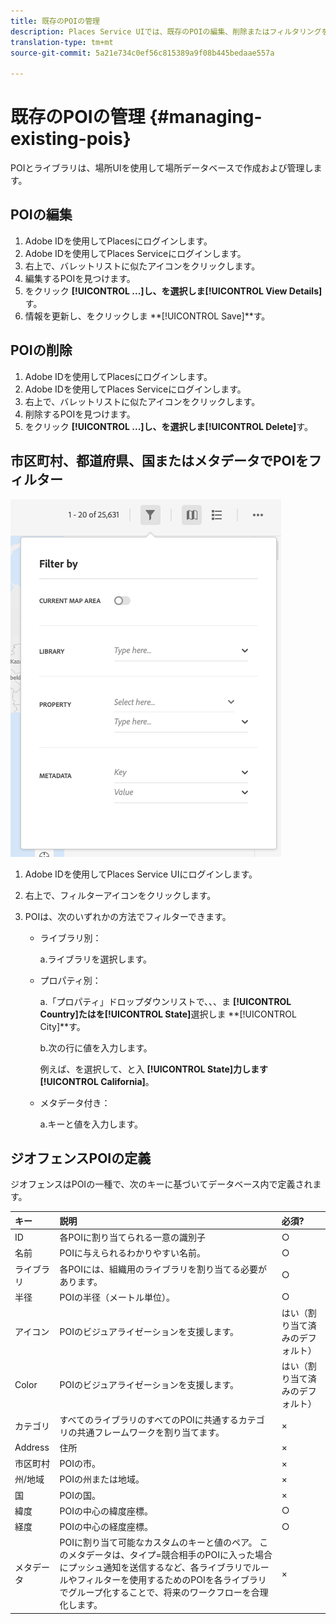 ```yaml
---
title: 既存のPOIの管理
description: Places Service UIでは、既存のPOIの編集、削除またはフィルタリングを行うことができます。
translation-type: tm+mt
source-git-commit: 5a21e734c0ef56c815389a9f08b445bedaae557a

---
```



# 既存のPOIの管理 {#managing-existing-pois}

POIとライブラリは、場所UIを使用して場所データベースで作成および管理します。

## POIの編集

1. Adobe IDを使用してPlacesにログインします。
1. Adobe IDを使用してPlaces Serviceにログインします。
1. 右上で、バレットリストに似たアイコンをクリックします。
1. 編集するPOIを見つけます。
1. をクリック **[!UICONTROL ...]**し、を選択しま**[!UICONTROL View Details]**&#x200B;す。
1. 情報を更新し、をクリックしま **[!UICONTROL Save]**す。

## POIの削除

1. Adobe IDを使用してPlacesにログインします。
1. Adobe IDを使用してPlaces Serviceにログインします。
1. 右上で、バレットリストに似たアイコンをクリックします。
1. 削除するPOIを見つけます。
1. をクリック **[!UICONTROL ...]**し、を選択しま**[!UICONTROL Delete]**&#x200B;す。

## 市区町村、都道府県、国またはメタデータでPOIをフィルター

![POIをフィルターする](/help/assets/filter_poi.png)

1. Adobe IDを使用してPlaces Service UIにログインします。
1. 右上で、フィルターアイコンをクリックします。
1. POIは、次のいずれかの方法でフィルターできます。

   * ライブラリ別：

      a.ライブラリを選択します。

   * プロパティ別：

      a.「プロパティ」ドロップダウンリストで、、、ま **[!UICONTROL Country]**たはを**[!UICONTROL State]**&#x200B;選択しま **[!UICONTROL City]**す。

      b.次の行に値を入力します。

      例えば、を選択して、と入 **[!UICONTROL State]**力します**[!UICONTROL California]**。

   * メタデータ付き：

      a.キーと値を入力します。

## ジオフェンスPOIの定義

ジオフェンスはPOIの一種で、次のキーに基づいてデータベース内で定義されます。

| キー | 説明 | 必須? |
| :--- | :--- | :--- |
| ID | 各POIに割り当てられる一意の識別子 | ○ |
| 名前 | POIに与えられるわかりやすい名前。 | ○ |
| ライブラリ | 各POIには、組織用のライブラリを割り当てる必要があります。 | ○ |
| 半径 | POIの半径（メートル単位）。 | ○ |
| アイコン | POIのビジュアライゼーションを支援します。 | はい（割り当て済みのデフォルト） |
| Color | POIのビジュアライゼーションを支援します。 | はい（割り当て済みのデフォルト） |
| カテゴリ | すべてのライブラリのすべてのPOIに共通するカテゴリの共通フレームワークを割り当てます。 | × |
| Address | 住所 | × |
| 市区町村 | POIの市。 | × |
| 州/地域 | POIの州または地域。 | × |
| 国 | POIの国。 | × |
| 緯度 | POIの中心の緯度座標。 | ○ |
| 経度 | POIの中心の経度座標。 | ○ |
| メタデータ | POIに割り当て可能なカスタムのキーと値のペア。 このメタデータは、タイプ=競合相手のPOIに入った場合にプッシュ通知を送信するなど、各ライブラリでルールやフィルターを使用するためのPOIを各ライブラリでグループ化することで、将来のワークフローを合理化します。 | × |
